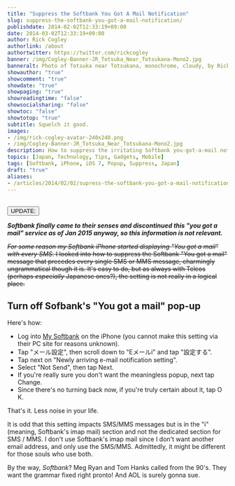 ```yaml
---
title: "Suppress the Softbank You Got A Mail Notification"
slug: suppress-the-softbank-you-got-a-mail-notification/
publishdate: 2014-02-02T12:33:19+09:00
date: 2014-03-02T12:33:19+09:00
author: Rick Cogley
authorlink: /about
authortwitter: https://twitter.com/rickcogley
banner: /img/Cogley-Banner-JR_Totsuka_Near_Totsukana-Mono2.jpg
banneralt: Photo of Totsuka near Totsukana, monochrome, cloudy, by Rick Cogley.
showauthor: "true"
showcomment: "true"
showdate: "true"
showpaging: "true"
showreadingtime: "false"
showsocialsharing: "false"
showtoc: "false"
showtotop: "true"
subtitle: Squelch it good.
images:
- /img/rick-cogley-avatar-240x240.png
- /img/Cogley-Banner-JR_Totsuka_Near_Totsukana-Mono2.jpg
description: How to suppress the irritating Softbank you-got-a-mail notification, a post by Rick Cogley.
topics: [Japan, Technology, Tips, Gadgets, Mobile]
tags: [Softbank, iPhone, iOS 7, Popup, Suppress, Japan]
draft: "true"
aliases:
- /articles/2014/02/02/supress-the-softbank-you-got-a-mail-notification/
---
```

<br>
<button class="button-warning pure-button">UPDATE:</button> 

_**Softbank finally came to their senses and discontinued this "you got a mail" service as of Jan 2015 anyway, so this information is not relevant.**_ 

<!--more--> 

~~_For some reason my Softbank iPhone started displaying "You got a mail" with every SMS._ I looked into how to suppress the Softbank "You got a mail" message that precedes every single SMS or MMS message, charmingly ungrammatical though it is. It's easy to do, but as always with Telcos (perhaps _especially_ Japanese ones?), the setting is not really in a logical place.~~

## Turn off Sofbank's "You got a mail" pop-up

Here's how: 

* Log into [My Softbank](http://my.softbank.jp) on the iPhone (you cannot make this setting via their PC site for reasons unknown).
* Tap "メール設定", then scroll down to "Eメールi" and tap "設定する".
* Tap next on "Newly arriving e-mail notification setting".
* Select "Not Send", then tap Next. 
* If you're really sure you don't want the meaningless popup, next tap Change.
* Since there's no turning back now, if you're truly certain about it, tap O K. 

That's it. Less noise in your life. 

It is odd that this setting impacts SMS/MMS messages but is in the "i" (meaning, Softbank's imap mail) section and not the dedicated section for SMS / MMS. I don't use Softbank's imap mail since I don't want another email address, and only use the SMS/MMS. Admittedly, it might be different for those souls who use both. 

By the way, _Softbank_? Meg Ryan and Tom Hanks called from the 90's. They want the grammar fixed right pronto! And AOL is surely gonna sue.